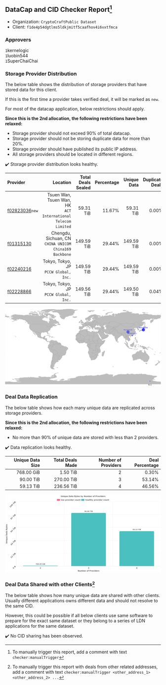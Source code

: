 ## DataCap and CID Checker Report[^1]
 - Organization: `CryptoCraftPublic Dataset`
 - Client: `f1de4p54dgtlms5ldkjmitf5caafhov4i6vxtfmca`
### Approvers
`1`kernelogic<br/>`1`luobin544<br/>`1`SuperChaiChai

### Storage Provider Distribution
The below table shows the distribution of storage providers that have stored data for this client.

If this is the first time a provider takes verified deal, it will be marked as `new`.

For most of the datacap application, below restrictions should apply.

**Since this is the 2nd allocation, the following restrictions have been relaxed:**
 - Storage provider should not exceed 90% of total datacap.
 - Storage provider should not be storing duplicate data for more than 20%.
 - Storage provider should have published its public IP address.
 - All storage providers should be located in different regions.

✔️ Storage provider distribution looks healthy.

| Provider                                                    |                                                         Location | Total Deals Sealed | Percentage | Unique Data | Duplicate Deals |
| :---------------------------------------------------------- | ---------------------------------------------------------------: | -----------------: | ---------: | ----------: | --------------: |
| [f02823036](https://filfox.info/en/address/f02823036)`new`  | Tsuen Wan, Tsuen Wan, HK<br/>`ACT International Telecom Limited` |          59.31 TiB |     11.67% |   59.31 TiB |           0.00% |
| [f01315130](https://filfox.info/en/address/f01315130)       |        Chengdu, Sichuan, CN<br/>`CHINA UNICOM China169 Backbone` |         149.59 TiB |     29.44% |  149.59 TiB |           0.00% |
| [f02240216](https://filfox.info/en/address/f02240216)       |                         Tokyo, Tokyo, JP<br/>`PCCW Global, Inc.` |         149.59 TiB |     29.44% |  149.59 TiB |           0.00% |
| [f02228866](https://filfox.info/en/address/f02228866)       |                         Tokyo, Tokyo, JP<br/>`PCCW Global, Inc.` |         149.56 TiB |     29.44% |  149.50 TiB |           0.04% |

<img src="https://raw.githubusercontent.com/data-preservation-programs/filplus-checker-assets/main/filecoin-project/filecoin-plus-large-datasets/issues/2149/1697617003075.png"/>

### Deal Data Replication
The below table shows how each many unique data are replicated across storage providers.


**Since this is the 2nd allocation, the following restrictions have been relaxed:**
- No more than 90% of unique data are stored with less than 2 providers.

✔️ Data replication looks healthy.

| Unique Data Size | Total Deals Made | Number of Providers | Deal Percentage |
| ---------------: | ---------------: | ------------------: | --------------: |
|       768.00 GiB |         1.50 TiB |                   2 |           0.30% |
|        90.00 TiB |       270.00 TiB |                   3 |          53.14% |
|        59.13 TiB |       236.56 TiB |                   4 |          46.56% |

<img src="https://raw.githubusercontent.com/data-preservation-programs/filplus-checker-assets/main/filecoin-project/filecoin-plus-large-datasets/issues/2149/1697617003813.png"/>

### Deal Data Shared with other Clients[^3]
The below table shows how many unique data are shared with other clients.
Usually different applications owns different data and should not resolve to the same CID.

However, this could be possible if all below clients use same software to prepare for the exact same dataset or they belong to a series of LDN applications for the same dataset.

✔️ No CID sharing has been observed.

[^1]: To manually trigger this report, add a comment with text `checker:manualTrigger`

[^2]: Deals from those addresses are combined into this report as they are specified with `checker:manualTrigger`

[^3]: To manually trigger this report with deals from other related addresses, add a comment with text `checker:manualTrigger <other_address_1> <other_address_2> ...`

